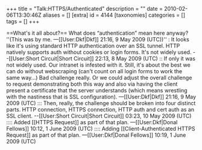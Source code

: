+++
title = "Talk:HTTPS/Authenticated"
description = ""
date = 2010-02-06T13:30:46Z
aliases = []
[extra]
id = 4144
[taxonomies]
categories = []
tags = []
+++

==What's it all about?==
What does “authentication” mean here anyway? ''(This was by me. —[[User:Dkf|Dkf]] 21:16, 9 May 2009 (UTC))''
: It looks like it's using standard HTTP authentication over an SSL tunnel.  HTTP natively supports auth without cookies or login forms.  It's not widely used. --[[User:Short Circuit|Short Circuit]] 22:13, 8 May 2009 (UTC)
:: If only it was not widely used. Our intranet is infested with it. Still, it's about the best we can do without webscraping (can't count on all login forms to work the same way...) Bad challenge really.  Or we could adjust the overall challenge to request demonstrating both this way and also via having the client present a certificate that the server understands (which means wrestling with the nastiness that is SSL configuration). —[[User:Dkf|Dkf]] 21:16, 9 May 2009 (UTC)
::: Then, really, the challenge should be broken into four distinct parts.  HTTP connection, HTTPS connection, HTTP auth and cert auth as an SSL client. --[[User:Short Circuit|Short Circuit]] 03:23, 10 May 2009 (UTC)
:::: Added [[HTTPS Request]] as part of that plan. —[[User:Dkf|Donal Fellows]] 10:12, 1 June 2009 (UTC)
:::: Adding [[Client-Authenticated HTTPS Request]] as part of that plan. —[[User:Dkf|Donal Fellows]] 10:19, 1 June 2009 (UTC)

